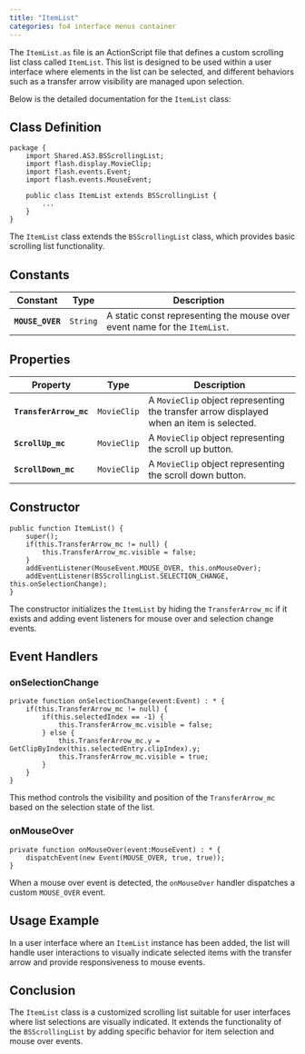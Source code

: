 ```yaml
---
title: "ItemList"
categories: fo4 interface menus container
---
```


The `ItemList.as` file is an ActionScript file that defines a custom scrolling list class called `ItemList`.
This list is designed to be used within a user interface where elements in the list can be selected, and different behaviors such as a transfer arrow visibility are managed upon selection.

Below is the detailed documentation for the `ItemList` class:


## Class Definition

```as3
package {
    import Shared.AS3.BSScrollingList;
    import flash.display.MovieClip;
    import flash.events.Event;
    import flash.events.MouseEvent;

    public class ItemList extends BSScrollingList {
        ...
    }
}
```

The `ItemList` class extends the `BSScrollingList` class, which provides basic scrolling list functionality.


## Constants

| Constant | Type | Description |
| -------- | ---- | ----------- |
| **`MOUSE_OVER`** | `String` | A static const representing the mouse over event name for the `ItemList`. |


## Properties

| Property | Type | Description |
| -------- | ---- | ----------- |
| **`TransferArrow_mc`** | `MovieClip` | A `MovieClip` object representing the transfer arrow displayed when an item is selected. |
| **`ScrollUp_mc`** | `MovieClip` | A `MovieClip` object representing the scroll up button. |
| **`ScrollDown_mc`** | `MovieClip` | A `MovieClip` object representing the scroll down button. |


## Constructor

```as3
public function ItemList() {
    super();
    if(this.TransferArrow_mc != null) {
        this.TransferArrow_mc.visible = false;
    }
    addEventListener(MouseEvent.MOUSE_OVER, this.onMouseOver);
    addEventListener(BSScrollingList.SELECTION_CHANGE, this.onSelectionChange);
}
```

The constructor initializes the `ItemList` by hiding the `TransferArrow_mc` if it exists and adding event listeners for mouse over and selection change events.


## Event Handlers

### onSelectionChange
```as3
private function onSelectionChange(event:Event) : * {
    if(this.TransferArrow_mc != null) {
        if(this.selectedIndex == -1) {
            this.TransferArrow_mc.visible = false;
        } else {
            this.TransferArrow_mc.y = GetClipByIndex(this.selectedEntry.clipIndex).y;
            this.TransferArrow_mc.visible = true;
        }
    }
}
```

This method controls the visibility and position of the `TransferArrow_mc` based on the selection state of the list.

### onMouseOver
```as3
private function onMouseOver(event:MouseEvent) : * {
    dispatchEvent(new Event(MOUSE_OVER, true, true));
}
```

When a mouse over event is detected, the `onMouseOver` handler dispatches a custom `MOUSE_OVER` event.

## Usage Example
In a user interface where an `ItemList` instance has been added, the list will handle user interactions to visually indicate selected items with the transfer arrow and provide responsiveness to mouse events.

## Conclusion
The `ItemList` class is a customized scrolling list suitable for user interfaces where list selections are visually indicated.
It extends the functionality of the `BSScrollingList` by adding specific behavior for item selection and mouse over events.
